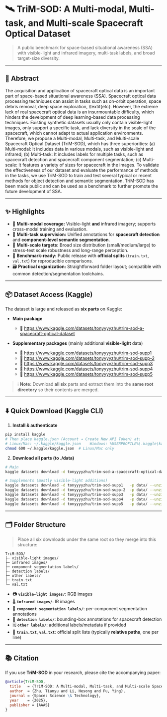 # 🛰️ TriM-SOD: A Multi-modal, Multi-task, and Multi-scale Spacecraft Optical Dataset

> A public benchmark for space-based situational awareness (SSA) with visible-light and infrared imagery, multi-task labels, and broad target-size diversity.

---

## 📝 Abstract

The acquisition and application of spacecraft optical data is an important part of space-based situational awareness (SSA). Spacecraft optical data processing techniques can assist in tasks such as on-orbit operation, space debris removal, deep space exploration, \textit{etc}. However, the extreme lack of real spacecraft optical data is an insurmountable difficulty, which hinders the development of deep learning-based data processing techniques. Existing synthetic datasets usually only contain visible-light images, only support a specific task, and lack diversity in the scale of the spacecraft, which cannot adapt to actual application environments. Therefore, we propose a Multi-modal, Multi-task, and Multi-scale Spacecraft Optical Dataset (TriM-SOD), which has three superiorities: (a) Multi-modal: It includes data in various modals, such as visible-light and infrared; (b) Multi-task: It includes labels for multiple tasks, such as spacecraft detection and spacecraft component segmentation; (c) Multi-scale: It features a variety of sizes for spacecraft in the images. To validate the effectiveness of our dataset and evaluate the performance of methods in the tasks, we use TriM-SOD to train and test several typical or recent methods for object detection and semantic segmentation. TriM-SOD has been made public and can be used as a benchmark to further promote the future development of SSA.

---

## ✨ Highlights

- 🔭 **Multi-modal coverage:** Visible-light **and** infrared imagery; supports cross-modal training and evaluation.
- 🧩 **Multi-task supervision:** Unified annotations for **spacecraft detection** and **component-level semantic segmentation**.
- 📐 **Multi-scale targets:** Broad size distribution (small/medium/large) to stress-test scale robustness and long-range perception.
- 🧪 **Benchmark-ready:** Public release with **official splits** (`train.txt`, `val.txt`) for reproducible comparisons.
- 🗃️ **Practical organization:** Straightforward folder layout; compatible with common detection/segmentation toolchains.

---

## 📦 Dataset Access (Kaggle)

The dataset is large and released as **six parts** on Kaggle:

- **Main package**  
  - 🔗 <https://www.kaggle.com/datasets/tonyyyyzhu/trim-sod-a-spacecraft-optical-dataset>

- **Supplementary packages** (mainly additional **visible-light** data)  
  - 🔗 <https://www.kaggle.com/datasets/tonyyyyzhu/trim-sod-supp1>  
  - 🔗 <https://www.kaggle.com/datasets/tonyyyyzhu/trim-sod-supp-2>  
  - 🔗 <https://www.kaggle.com/datasets/tonyyyyzhu/trim-sod-supp3>  
  - 🔗 <https://www.kaggle.com/datasets/tonyyyyzhu/trim-sod-supp4>  
  - 🔗 <https://www.kaggle.com/datasets/tonyyyyzhu/trim-sod-supp5>

> ℹ️ **Note:** Download **all six** parts and extract them into the **same root directory** so their contents are merged.

---

## ⬇️ Quick Download (Kaggle CLI)

1) **Install & authenticate**

~~~bash
pip install kaggle
# Then place kaggle.json (Account → Create New API Token) at:
# Linux/Mac: ~/.kaggle/kaggle.json    Windows: %USERPROFILE%\.kaggle\kaggle.json
chmod 600 ~/.kaggle/kaggle.json  # Linux/Mac only
~~~

2) **Download all parts (to ./data)**

~~~bash
# Main
kaggle datasets download -d tonyyyyzhu/trim-sod-a-spacecraft-optical-dataset -p data/ --unzip

# Supplements (mostly visible-light additions)
kaggle datasets download -d tonyyyyzhu/trim-sod-supp1   -p data/ --unzip
kaggle datasets download -d tonyyyyzhu/trim-sod-supp-2  -p data/ --unzip
kaggle datasets download -d tonyyyyzhu/trim-sod-supp3   -p data/ --unzip
kaggle datasets download -d tonyyyyzhu/trim-sod-supp4   -p data/ --unzip
kaggle datasets download -d tonyyyyzhu/trim-sod-supp5   -p data/ --unzip
~~~

---

## 🗂️ Folder Structure

> Place all six downloads under the same root so they merge into this structure:

```text
TriM-SOD/
├─ visible-light images/
├─ infrared images/
├─ component segmentation labels/
├─ detection labels/
├─ other labels/
├─ train.txt
└─ val.txt
```

- 📷 **`visible-light images/`**: RGB images  
- 🌡️ **`infrared images/`**: IR images  
- 🧭 **`component segmentation labels/`**: per-component segmentation annotations  
- 🎯 **`detection labels/`**: bounding-box annotations for spacecraft detection  
- 🗒️ **`other labels/`**: additional labels/metadata if provided  
- 🧾 **`train.txt`**, **`val.txt`**: official split lists (typically **relative paths**, one per line)


---

## 📚 Citation

If you use **TriM-SOD** in your research, please cite the accompanying paper:

~~~bibtex
@article{TriM-SOD,
  title   = {TriM-SOD: A Multi-modal, Multi-task, and Multi-scale Spacecraft Optical Dataset},
  author  = {Zhu, Tianyu and Li, Hesong and Fu, Ying},
  journal = {Space: Science \& Technology},
  year    = {2025},
  publisher = {AAAS}
}
~~~

